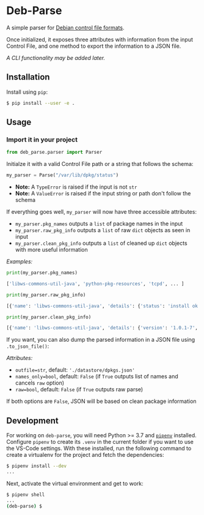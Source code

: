 # Deb-Parse

A simple parser for [Debian control file formats][1].

Once initialized, it exposes three attributes with information from the input Control File, and one method to export the information to a JSON file.

_A CLI functionality may be added later._

## Installation

Install using `pip`:

```bash
$ pip install --user -e .
```

## Usage

### Import it in your project

```python
from deb_parse.parser import Parser
```
Initialze it with a valid Control File path or a string that follows the schema:

```python
my_parser = Parse("/var/lib/dpkg/status")
```
- __Note:__ A `TypeError` is raised if the input is not `str`
- __Note:__ A `ValueError` is raised if the input string or path don't follow the schema

If everything goes well, `my_parser` will now have three accessible attributes:

- `my_parser.pkg_names` outputs a `list` of package names in the input
- `my_parser.raw_pkg_info` outputs a `list` of raw `dict` objects as seen in input
- `my_parser.clean_pkg_info` outputs a `list` of cleaned up `dict` objects with more useful information

_Examples:_

```python
print(my_parser.pkg_names)

['libws-commons-util-java', 'python-pkg-resources', 'tcpd', ... ]
```

```python
print(my_parser.raw_pkg_info)

[{'name': 'libws-commons-util-java', 'details': {'status': 'install ok installed', 'priority': 'optional', 'section': 'java', 'installed-size': '101', 'maintainer': 'Ubuntu Developers <ubuntu-devel-discuss@lists.ubuntu.com>', 'architecture': 'all', 'version': '1.0.1-7', 'description': 'Common utilities from the Apache Web Services Project\n This is a small collection of utility classes, that allow high\n performance XML processing based on SAX.', 'original-maintainer': 'Debian Java Maintainers <pkg-java-maintainers@lists.alioth.debian.org>', 'homepage': 'http://ws.apache.org/commons/util/'}}, ... ]
```

```python
print(my_parser.clean_pkg_info)

[{'name': 'libws-commons-util-java', 'details': {'version': '1.0.1-7', 'synopsis': 'Common utilities from the Apache Web Services Project', 'description': 'This is a small collection of utility classes, that allow high\nperformance XML processing based on SAX.', 'depends': None, 'alt_depends': None, 'reverse_depends': None}}, ... ]
```

If you want, you can also dump the parsed information in a JSON file using `.to_json_file()`:

_Attributes:_

- `outfile=str`, default: `'./datastore/dpkgs.json'`
- `names_only=bool`, default: `False` (if `True` outputs list of names and cancels `raw` option)
- `raw=bool`, default: `False` (if `True` outputs raw parse)

If both options are `False`, JSON will be based on clean package information


## Development

For working on `deb-parse`, you will need Python >= 3.7 and [`pipenv`][2] installed. Configure `pipenv` to create its `.venv` in the current folder if you want to use the VS-Code settings. With these installed, run the following command to create a virtualenv for the project and fetch the dependencies:

```bash
$ pipenv install --dev
...
```

Next, activate the virtual environment and get to work:

```bash
$ pipenv shell
...
(deb-parse) $
```

[1]: https://www.debian.org/doc/debian-policy/ch-controlfields.html
[2]: https://docs.pipenv.org/en/latest/

